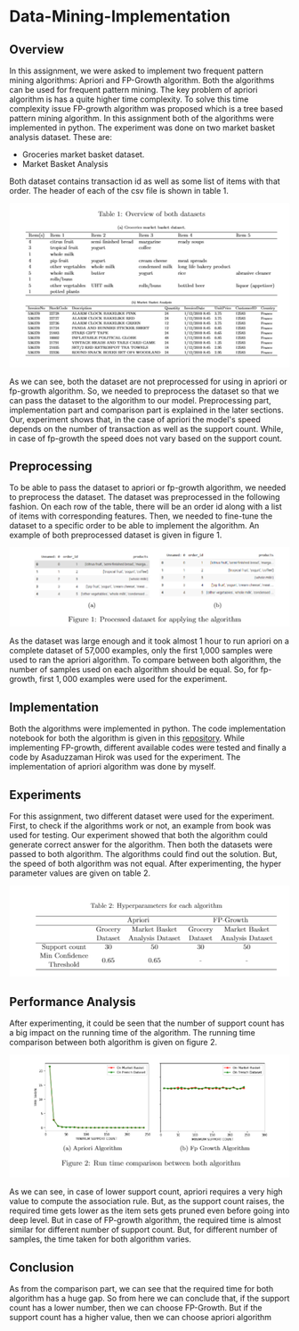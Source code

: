# Data-Mining-Implementation
## Overview

In this assignment, we were asked to implement two frequent pattern mining algorithms: Apriori and FP-Growth algorithm. Both the algorithms can be used for frequent pattern mining. The key problem of apriori algorithm is has a quite higher time complexity. To solve this time complexity issue FP-growth algorithm was proposed which is a tree based pattern mining algorithm. In this assignment both of the algorithms were implemented in python. The experiment was done on two market basket analysis dataset. These are:

* Groceries market basket dataset.
* Market Basket Analysis

Both dataset contains transaction id as well as some list of items with that order. The header of each of the csv file is shown in table 1. 

<img src="/images/Table 1.PNG" alt="Table 1" style="zoom:150%;" />

As we can see, both the dataset are not preprocessed for using in apriori or fp-growth algorithm. So, we needed to preprocess the dataset so that we can pass the dataset to the algorithm to our model. Preprocessing part, implementation part and comparison part is explained in the later sections. Our, experiment shows that, in the case of apriori the model's speed depends on the number of transaction as well as the support count. While, in case of fp-growth the speed does not vary based on the support count. 



## Preprocessing

To be able to pass the dataset to apriori or fp-growth algorithm, we needed to preprocess the dataset. The dataset was preprocessed in the following fashion. On each row of the table, there will be an order id along with a list of items with corresponding features. Then, we needed to fine-tune the dataset to a specific order to be able to implement the algorithm. An example of both preprocessed dataset is given in figure 1.



<img src="/images/fig1.PNG" alt="fig1" style="zoom:150%;" />



As the dataset was large enough and it took almost 1 hour to run apriori on a complete dataset of 57,000 examples, only the first 1,000 samples were used to ran the apriori algorithm. To compare between both algorithm, the number of samples used on each algorithm should be equal. So, for fp-growth, first $1,000$ examples were used for the experiment.



## Implementation

Both the algorithms were implemented in python. The code implementation notebook for both the algorithm is given in this [repository](https://github.com/Raian-Rahman/Data-Mining-Implementation). While implementing FP-growth, different available codes were tested and finally a code by Asaduzzaman Hirok was used for the experiment. The implementation of apriori algorithm was done by myself.

## Experiments

For this assignment, two different dataset were used for the experiment. First, to check if the algorithms work or not, an example from book was used for testing. Our experiment showed that both the algorithm could generate correct answer for the algorithm. Then both the datasets were passed to both algorithm. The algorithms could find out the solution. But, the speed of both algorithm was not equal. After experimenting, the hyper parameter values are given on table 2. 

<img src="/images/image-20210803125531141.png" alt="image-20210803125531141" style="zoom:150%;" />



## Performance Analysis

After experimenting, it could be seen that the number of support count has a big impact on the running time of the algorithm.  The running time comparison between both algorithm is given on figure 2.

<img src="/images/image-20210803125615119.png" alt="image-20210803125615119" style="zoom:150%;" />



As we can see, in case of lower support count, apriori requires a very high value to  compute  the  association  rule.   But,  as  the  support  count  raises,  the  required time gets lower as the item sets gets pruned even before going into deep level.  But in  case  of  FP-growth  algorithm,  the  required  time  is  almost  similar  for  different number of support count.  But, for different number of samples, the time taken for both algorithm varies.

## Conclusion

As from the comparison part, we can see that the required time for both algorithm has a huge gap.  So from here we can conclude that, if the support count has a lower number,  then  we  can  choose  FP-Growth.   But  if  the  support  count  has  a  higher value, then we can choose apriori algorithm
